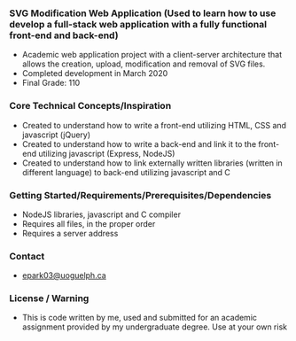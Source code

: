 ### SVG Modification Web Application (Used to learn how to use develop a full-stack web application with a fully functional front-end and back-end)

- Academic web application project with a client-server architecture that allows the creation, upload, modification and removal of SVG files.
- Completed development in March 2020
- Final Grade: 110

### Core Technical Concepts/Inspiration
- Created to understand how to write a front-end utilizing HTML, CSS and javascript (jQuery)
- Created to understand how to write a back-end and link it to the front-end utilizing javascript (Express, NodeJS)
- Created to understand how to link externally written libraries (written in different language) to back-end utilizing javascript and C

### Getting Started/Requirements/Prerequisites/Dependencies
- NodeJS libraries, javascript and C compiler
- Requires all files, in the proper order
- Requires a server address

### Contact
- epark03@uoguelph.ca

### License / Warning
- This is code written by me, used and submitted for an academic assignment provided by my undergraduate degree. Use at your own risk
